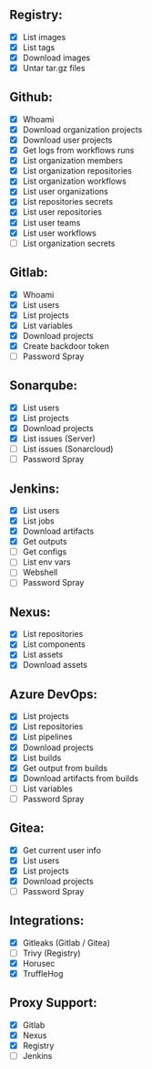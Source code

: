 ## Registry:
* [x] List images
* [x] List tags
* [x] Download images
* [x] Untar tar.gz files

## Github:
* [x] Whoami
* [x] Download organization projects
* [x] Download user projects
* [x] Get logs from workflows runs
* [x] List organization members
* [x] List organization repositories
* [x] List organization workflows
* [x] List user organizations
* [x] List repositories secrets
* [x] List user repositories 
* [x] List user teams
* [x] List user workflows 
* [ ] List organization secrets

## Gitlab:
* [x] Whoami
* [x] List users
* [x] List projects
* [x] List variables
* [x] Download projects
* [x] Create backdoor token
* [ ] Password Spray

## Sonarqube:
* [x] List users
* [x] List projects
* [x] Download projects
* [x] List issues (Server)
* [ ] List issues (Sonarcloud)
* [ ] Password Spray
  
## Jenkins:
* [x] List users
* [x] List jobs
* [x] Download artifacts
* [x] Get outputs
* [ ] Get configs
* [ ] List env vars
* [ ] Webshell
* [ ] Password Spray
  
## Nexus:
* [x] List repositories
* [x] List components
* [x] List assets
* [x] Download assets

## Azure DevOps:
* [x] List projects
* [x] List repositories
* [x] List pipelines
* [x] Download projects
* [x] List builds
* [x] Get output from builds
* [x] Download artifacts from builds
* [ ] List variables
* [ ] Password Spray
  
## Gitea:
* [x] Get current user info
* [x] List users
* [x] List projects
* [x] Download projects
* [ ] Password Spray

## Integrations:
* [x] Gitleaks (Gitlab / Gitea)
* [ ] Trivy (Registry)
* [x] Horusec
* [x] TruffleHog

## Proxy Support:
* [x] Gitlab
* [x] Nexus
* [x] Registry
* [ ] Jenkins